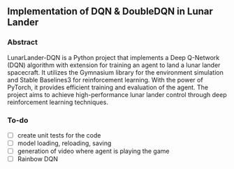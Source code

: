 ## Implementation of DQN & DoubleDQN in Lunar Lander 
### Abstract
LunarLander-DQN is a Python project that implements a Deep Q-Network (DQN) algorithm with extension for training an agent to land a lunar lander spacecraft. It utilizes the Gymnasium library for the environment simulation and Stable Baselines3 for reinforcement learning. With the power of PyTorch, it provides efficient training and evaluation of the agent. The project aims to achieve high-performance lunar lander control through deep reinforcement learning techniques.

### To-do
- [ ] create unit tests for the code
- [ ] model loading, reloading, saving
- [ ] generation of video where agent is playing the game
- [ ] Rainbow DQN